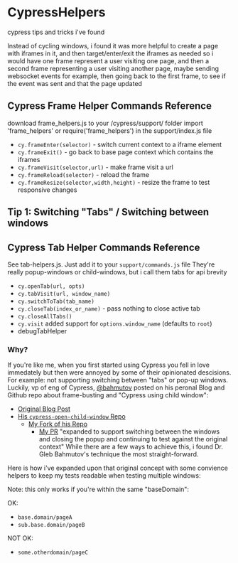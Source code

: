 # CypressHelpers
cypress tips and tricks i've found

Instead of cycling windows, i found it was more helpful to create a page with iframes in it, and then target/enter/exit the iframes as needed
so i would have one frame represent a user visiting one page, and then a second frame representing a user visiting another page, maybe sending websocket events for example, then going back to the first frame, to see if the event was sent and that the page updated

## Cypress Frame Helper Commands Reference

download frame_helpers.js to your /cypress/support/ folder
import 'frame_helpers' or require('frame_helpers') in the support/index.js file

- `cy.frameEnter(selector)` - switch current context to a iframe element
- `cy.frameExit()` - go back to base page context which contains the iframes
- `cy.frameVisit(selector,url)` - make frame visit a url
- `cy.frameReload(selector)` - reload the frame
- `cy.frameResize(selector,width,height)` - resize the frame to test responsive changes

## Tip 1: Switching "Tabs" / Switching between windows

## Cypress Tab Helper Commands Reference
See tab-helpers.js. Just add it to your `support/commands.js` file
They're really popup-windows or child-windows, but i call them tabs for api brevity
- `cy.openTab(url, opts)`
- `cy.tabVisit(url, window_name)`
- `cy.switchToTab(tab_name)`
- `cy.closeTab(index_or_name)` - pass nothing to close active tab
- `cy.closeAllTabs()`
- `cy.visit` added support for `options.window_name` (defaults to `root`)
- debugTabHelper

### Why?
If you're like me, when you first started using Cypress you fell in love immedately but then were annoyed by some of their opinionated descisions.
For example: not supporting switching between "tabs" or pop-up windows.
Luckily, vp of eng of Cypress, [@bahmutov](https://twitter.com/bahmutov) posted on his peronal Blog and Github repo about frame-busting and "Cypress using child window": 
- [Original Blog Post](https://glebbahmutov.com/blog/cypress-using-child-window/) 
- [His `cypress-open-child-window` Repo](https://github.com/bahmutov/cypress-open-child-window) 
  - [My Fork of his Repo](https://github.com/jakedowns/cypress-open-child-window)
    - [My PR](https://github.com/bahmutov/cypress-open-child-window/pull/4) "expanded to support switching between the windows and closing the popup and continuing to test against the original context"
While there are a few ways to achieve this, i found Dr. Gleb Bahmutov's technique the most straight-forward.

Here is how i've expanded upon that original concept with some convience helpers to keep my tests readable when testing multiple windows:

Note: this only works if you're within the same "baseDomain":

OK: 
- `base.domain/pageA`
- `sub.base.domain/pageB`

NOT OK:
- `some.otherdomain/pageC`


